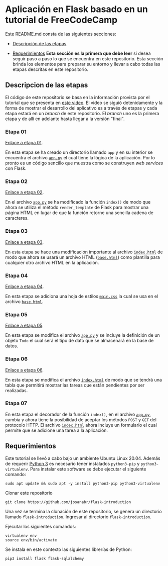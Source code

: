 # Aplicación en Flask basado en un tutorial de FreeCodeCamp

Este README.md consta de las siguientes secciones:

* [Descripción de las etapas](#descripcion-de-las-etapas)

* [Requerimientos](#requerimientos) **Esta sección es la primera que debe leer** si desea seguir paso a paso lo que se encuentra en este repositorio. Esta sección brinda los elementos para preparar su entorno y llevar a cabo todas las etapas descritas en este repositorio.

## Descripcion de las etapas 

El código de este repositorio se basa en la información provista por el tutorial que se presenta en [este video](https://www.youtube.com/watch?v=Z1RJmh_OqeA&t=91s).
El video se siguió detenidamente y la forma de mostrar el desarrollo del aplicativo es a través de etapas y cada etapa estará en un *branch* de este repositorio.
El *branch* uno es la primera etapa y de allí en adelante hasta llegar a la versión "final".

### Etapa 01 

[Enlace a etapa 01](https://github.com/josanabr/flask-introduction/tree/etapa-01).

En esta etapa se ha creado un directorio llamado `app` y en su interior se encuentra el archivo [`app.py`](app/app.py) el cual tiene la lógica de la aplicación.
Por lo pronto es un código sencillo que muestra como se construyen *web services* con Flask.

### Etapa 02

[Enlace a etapa 02](https://github.com/josanabr/flask-introduction/tree/etapa-02).

En el archivo [`app.py`](app/app.py) se ha modificado la función `index()` de modo que ahora se utiliza el método `render_template` de Flask para mostrar una página HTML en lugar de que la función retorne una sencilla cadena de caracteres.

### Etapa 03

[Enlace a etapa 03](https://github.com/josanabr/flask-introduction/tree/etapa-03).

En esta etapa se hace una modificación importante al archivo [`index.html`](app/templates/index.html) de modo que ahora se usará un archivo HTML ([`base.html`](app/templates/base.html)) como plantilla para cualquier otro archivo HTML en la aplicación.

### Etapa 04 

[Enlace a etapa 04](https://github.com/josanabr/flask-introduction/tree/etapa-04).

En esta etapa se adiciona una hoja de estilos [`main.css`](app/static/css/main.css) la cual se usa en el archivo [`base.html`](app/templates/base.html).

### Etapa 05 

[Enlace a etapa 05](https://github.com/josanabr/flask-introduction/tree/etapa-05).

En esta etapa se modifica el archivo [`app.py`](app/app.py) y se incluye la definición de un objeto `Todo` el cual será el tipo de dato que se almacenará en la base de datos.

### Etapa 06 

[Enlace a etapa 06](https://github.com/josanabr/flask-introduction/tree/etapa-06).

En esta etapa se modifica el archivo [`index.html`](app/templates/index.html) de modo que se tendrá una tabla que permitirá mostrar las tareas que están pendientes por ser realizadas.

### Etapa 07 

En esta etapa el decorador de la función `index()`, en el archivo [`app.py`](app/app.py), cambia y ahora tiene la posibilidad de aceptar los métodos `POST` y `GET` del protocolo HTTP. 
El archivo [`index.html`](app/templates/index.html) ahora incluye un formulario el cual permite que se adicione una tarea a la aplicación.

## Requerimientos

Este tutorial se llevó a cabo bajo un ambiente Ubuntu Linux 20.04.
Además de requerir [Python 3](https://phoenixnap.com/kb/how-to-install-python-3-ubuntu) es necesario tener instalados `python3-pip` y `python3-virtualenv`. 
Para instalar este software se debe ejecutar el siguiente comando:

```
sudo apt update && sudo apt -y install python3-pip python3-virtualenv
```

Clonar este repositorio

```
git clone https://github.com/josanabr/flask-introduction
```

Una vez se termina la clonación de este repositorio, se genera un directorio llamado `flask-introduction`. 
Ingresar al directorio `flask-introduction`.

Ejecutar los siguientes comandos:

```
virtualenv env
source env/bin/activate
```

Se instala en este contexto las siguientes librerías de Python:

```
pip3 install flask flask-sqlalchemy
```

